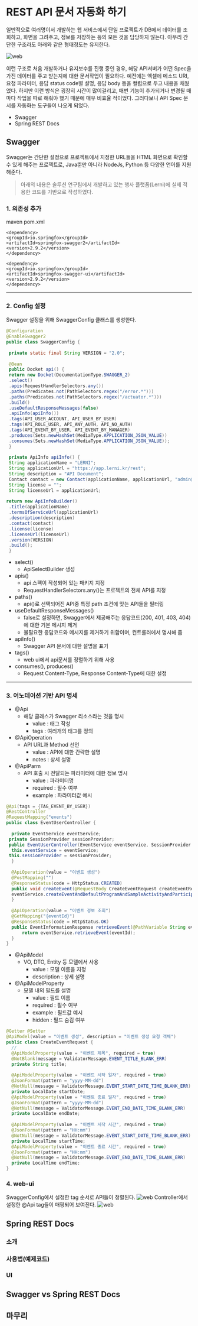 
# REST API 문서 자동화 하기
일반적으로 여러명이서 개발하는 웹 서비스에서 단일 프로젝트가 DB에서 데이터를 조회하고, 화면을 그려주고, 정보를 저장하는 등의 모든 것을 담당하지 않는다. 아무리 간단한 구조라도 아래와 같은 형태정도는 유지한다.

![web](https://raw.githubusercontent.com/rbwls31/rbwls31.github.io/master/images/WEB.png)

이런 구조로 처음 개발하거나 유지보수를 진행 중인 경우, 해당 API서버가 어떤 Spec을 가진 데이터를 주고 받는지에 대한 문서작업이 필요하다.
예전에는 엑셀에 메소드 URI, 요청 파라미터, 응답 status code별 설명, 응답 body 등을 컬럼으로 두고 내용을 채웠었다. 하지만 이런 방식은 굉장히 시간이 많이걸리고, 매번 기능이 추가되거나 변경될 때마다 작업을 따로 해줘야 했기 때문에 매우 비효율 적이었다. 그러다보니 API Spec 문서를 자동화는 도구들이 나오게 되었다. 
- Swagger
- Spring REST Docs

## Swagger
Swagger는 간단한 설정으로 프로젝트에서 지정한 URL들을 HTML 화면으로 확인할 수 있게 해주는 프로젝트로, Java뿐만 아니라 NodeJs, Python 등 다양한 언어를 지원해준다. 
> 아래의 내용은 솔루션 연구팀에서 개발하고 있는 행사 플랫폼(Lerni)에 실제 적용한 코드를 기반으로 작성하였다.

### 1. 의존성 추가
maven pom.xml
```
<dependency>
<groupId>io.springfox</groupId>
<artifactId>springfox-swagger2</artifactId>
<version>2.9.2</version>
</dependency>

<dependency>
<groupId>io.springfox</groupId>
<artifactId>springfox-swagger-ui</artifactId>
<version>2.9.2</version>
</dependency>
```
---	
### 2. Config 설정
 Swagger 설정을 위해 SwaggerConfig 클래스를 생성한다.
 
 ```java
@Configuration  
@EnableSwagger2  
public class SwaggerConfig {  
  
  private static final String VERSION = "2.0";  
  
  @Bean  
  public Docket api() {  
  return new Docket(DocumentationType.SWAGGER_2)  
  .select()  
  .apis(RequestHandlerSelectors.any())  
  .paths(Predicates.not(PathSelectors.regex("/error.*")))  
  .paths(Predicates.not(PathSelectors.regex("/actuator.*")))  
  .build()  
  .useDefaultResponseMessages(false)  
  .apiInfo(apiInfo())  
  .tags(API_USER_ACCOUNT, API_USER_BY_USER)  
  .tags(API_ROLE_USER, API_ANY_AUTH, API_NO_AUTH)  
  .tags(API_EVENT_BY_USER, API_EVENT_BY_MANAGER)  
  .produces(Sets.newHashSet(MediaType.APPLICATION_JSON_VALUE))
  .consumes(Sets.newHashSet(MediaType.APPLICATION_JSON_VALUE));
  }  
  
  private ApiInfo apiInfo() {  
  String applicationName = "LERNI";  
  String applicationUrl = "https://app.lerni.kr/rest";  
  String description = "API Document";  
  Contact contact = new Contact(applicationName, applicationUrl, "admin@lerni.net");  
  String license = "";  
  String licenseUrl = applicationUrl;  
  
 return new ApiInfoBuilder()  
  .title(applicationName)  
  .termsOfServiceUrl(applicationUrl)  
  .description(description)  
  .contact(contact)  
  .license(license)  
  .licenseUrl(licenseUrl)  
  .version(VERSION)  
  .build();  
  }
  ```
 - select()
	 - ApiSelectBuilder 생성
 - apis()
	 - api 스펙이 작성되어 있는 패키지 지정
	 - RequestHandlerSelectors.any()는 프로젝트의 전체 API를 지정
 - paths()
	 - api()로 선택되어진 API중 특정 path 조건에 맞는 API들을 필터링
 - useDefaultResponseMessages()
	 - false로 설정하면, Swagger에서 제공해주는 응답코드(200, 401, 403, 404)에 대한 기본 메시지 제거
	 - 불필요한 응답코드와 메시지를 제거하기 위함이며, 컨트롤러에서 명시해 줌
  - apiInfo()
	 - Swagger API 문서에 대한 설명을 표기
 - tags()
	 - web ui에서 api문서를 정렬하기 위해 사용
 - consumes(), produces()
	 - Request Content-Type, Response Content-Type에 대한 설정
---
### 3. 어노테이션 기반 API 명세
- @Api
	- 해당 클래스가 Swagger 리소스라는 것을 명시
		- value : 태그 작성
		- tags : 여러개의 태그를 정의
- @ApiOperation
	- API URL과 Method 선언
		- value : API에 대한 간략한 설명
		- notes : 상세 설명	
- @ApiParm
	- API 호출 시 전달되는 파라미터에 대한 정보 명시
		- value : 파라미터명
		- required : 필수 여부
		- example : 파라미터값 예시
```java
@Api(tags = {TAG_EVENT_BY_USER})  
@RestController  
@RequestMapping("events")  
public class EventUserController {  
  
  private EventService eventService;  
 private SessionProvider sessionProvider;  
 public EventUserController(EventService eventService, SessionProvider sessionProvider) {  
  this.eventService = eventService;  
 this.sessionProvider = sessionProvider;  
  }  
  
  @ApiOperation(value = "이벤트 생성")  
  @PostMapping("")  
  @ResponseStatus(code = HttpStatus.CREATED)  
  public void createEvent(@RequestBody CreateEventRequest createEventRequest) {  
  eventService.createEventAndDefaultProgramAndSampleActivityAndParticipantManager(createEventRequest, sessionProvider.getSessionUser().getId());  
  }  
  
  @ApiOperation(value = "이벤트 정보 조회")  
  @GetMapping("{eventId}")  
  @ResponseStatus(code = HttpStatus.OK)  
  public EventInformationResponse retrieveEvent(@PathVariable String eventId) {  
	  return eventService.retrieveEvent(eventId);  
  }  
}
```
- @ApiModel
	- VO, DTO, Entity 등 모델에서 사용
		- value : 모델 이름을 지정
		- description : 상세 설명
- @ApiModelProperty
	- 모델 내의 필드를 설명
		- value : 필드 이름
		- required : 필수 여부
		- example : 필드값 예시
		- hidden : 필드 숨김 여부
```java
@Getter @Setter  
@ApiModel(value = "이벤트 생성", description = "이벤트 생성 요청 객체")  
public class CreateEventRequest {  
  //  
  @ApiModelProperty(value = "이벤트 제목", required = true)  
  @NotBlank(message = ValidatorMessage.EVENT_TITLE_BLANK_ERR)  
  private String title;  
  
  @ApiModelProperty(value = "이벤트 시작 일자", required = true)  
  @JsonFormat(pattern = "yyyy-MM-dd")   
  @NotNull(message = ValidatorMessage.EVENT_START_DATE_TIME_BLANK_ERR)  
  private LocalDate startDate;  
  @ApiModelProperty(value = "이벤트 종료 일자", required = true)    
  @JsonFormat(pattern = "yyyy-MM-dd")  
  @NotNull(message = ValidatorMessage.EVENT_END_DATE_TIME_BLANK_ERR)
  private LocalDate endDate;  
  
  @ApiModelProperty(value = "이벤트 시작 시간", required = true)    
  @JsonFormat(pattern = "HH:mm")  
  @NotNull(message = ValidatorMessage.EVENT_START_DATE_TIME_BLANK_ERR)  
  private LocalTime startTime;  
  @ApiModelProperty(value = "이벤트 종료 시간", required = true) 
  @JsonFormat(pattern = "HH:mm")   
  @NotNull(message = ValidatorMessage.EVENT_END_DATE_TIME_BLANK_ERR)  
  private LocalTime endTime;   
}
```
### 4. web-ui
SwaggerConfig에서 설정한 tag 순서로 API들이 정렬된다.
![web](https://raw.githubusercontent.com/rbwls31/rbwls31.github.io/master/images/swagger-ui-main.PNG)
Controller에서 설정한  @Api tag들이 매핑되어 보여진다. 
![web](https://raw.githubusercontent.com/rbwls31/rbwls31.github.io/master/images/swagger-ui-api.PNG)

## Spring REST Docs
### 소개
### 사용법(예제코드)
### UI

## Swagger vs Spring REST Docs

## 마무리





<!--stackedit_data:
eyJoaXN0b3J5IjpbMTIwOTc1Nzg0MCwtNjIxOTM4NDYyLC0zOT
U5MDI4MjIsMTg4OTE5NTU4LC0xNzI5OTk4MjIsLTEyNzIxNDEz
NTksMzUzODE1MDEyLC01MTQwOTU3MDAsMTg0NTA0MTg4NSw2ND
kyOTE0MjYsLTE0ODA5ODgzMjAsLTYzOTUxMTA5NSw2NDY3MTI0
MDksMTg1NTI5MTU4LDE3NTI3NTc5MjYsLTE3NjY3MjI4NDgsNT
A3ODk3NTc3LDY5NzAyNzYyLC00ODI3OTY5MzEsLTQ3NjMyODYx
OF19
-->
